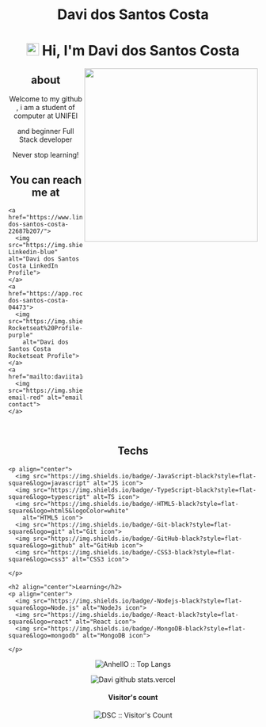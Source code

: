 
<h1 align="center">Davi dos Santos Costa</h1>

  <h1 align="center"><img src="https://media.giphy.com/media/hvRJCLFzcasrR4ia7z/giphy.gif" width="25px"> Hi, I'm Davi
    dos Santos Costa</h1>

  <img align="right" src="https://i.imgur.com/P2eHx9l.png" width="350" />
  <h2 align="center">about</h2>

  <p align="center">
    Welcome to my github , i am a student of computer at UNIFEI </p>
  <p align="center">and beginner Full Stack developer</p>



  <p align="center"> Never stop learning! </p>

  <h2 align="center">You can reach me at</h2>

  <p align="center">

    <a href="https://www.linkedin.com/in/davi-dos-santos-costa-22687b207/">
      <img src="https://img.shields.io/badge/-Linkedin-blue" alt="Davi dos Santos Costa LinkedIn Profile">
    </a>
    <a href="https://app.rocketseat.com.br/me/davi-dos-santos-costa-04473">
      <img src="https://img.shields.io/badge/-Rocketseat%20Profile-purple"
        alt="Davi dos Santos Costa Rocketseat Profile">
    </a>
    <a href="mailto:daviita1@hotmail.com">
      <img src="https://img.shields.io/badge/-email-red" alt="email contact">
    </a>
  </p>
  <div>
    <p>
      <br>
    </p>
    <h2 align="center">Techs</h2>

    <p align="center">
      <img src="https://img.shields.io/badge/-JavaScript-black?style=flat-square&logo=javascript" alt="JS icon">
      <img src="https://img.shields.io/badge/-TypeScript-black?style=flat-square&logo=typescript" alt=TS icon">
      <img src="https://img.shields.io/badge/-HTML5-black?style=flat-square&logo=html5&logoColor=white"
        alt="HTML5 icon">
      <img src="https://img.shields.io/badge/-Git-black?style=flat-square&logo=git" alt="Git icon">
      <img src="https://img.shields.io/badge/-GitHub-black?style=flat-square&logo=github" alt="GitHub icon">
      <img src="https://img.shields.io/badge/-CSS3-black?style=flat-square&logo=css3" alt="CSS3 icon">

    </p>

    <h2 align="center">Learning</h2>
    <p align="center">
      <img src="https://img.shields.io/badge/-Nodejs-black?style=flat-square&logo=Node.js" alt="NodeJs icon">
      <img src="https://img.shields.io/badge/-React-black?style=flat-square&logo=react" alt="React icon">
      <img src="https://img.shields.io/badge/-MongoDB-black?style=flat-square&logo=mongodb" alt="MongoDB icon">

    </p>

  </div>

  <p align="center"><img
      src="https://github-readme-stats.vercel.app/api/top-langs/?username=Davi-dosSantos&langs_count=10&theme=tokyonight&layout=compact"
      alt="AnhellO :: Top Langs" /></p>

  <p align="center"><img
      src="https://github-readme-stats.vercel.app/api?username=Davi-dosSantos&theme=midnight-purple&show_icons=true"
      alt="Davi github stats.vercel" /></p>

  <h4 align="center">Visitor's count</h4>
  <p align="center"><img src="https://profile-counter.glitch.me/{Davi-dosSantos}/count.svg"
      alt="DSC :: Visitor's Count" /></p>


